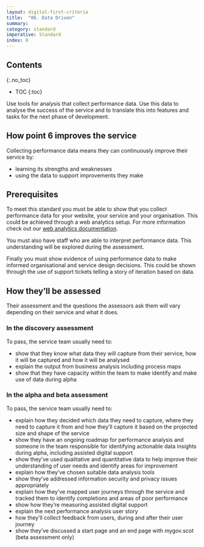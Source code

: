 ```yaml
---
layout: digital-first-criteria
title:  "06. Data Driven"
summary:
category: standard
imperative: Standard
index: 0
---
```


## Contents
{:.no_toc}
* TOC
{:toc}
<!--TOC max3-->

Use tools for analysis that collect performance data. Use this data to analyse the success of the service and to translate this into features and tasks for the next phase of development.

## How point 6 improves the service

Collecting performance data means they can continuously improve their service by:

* learning its strengths and weaknesses
* using the data to support improvements they make

## Prerequisites

To meet this standard you must be able to show that you collect performance data for your website, your service and your organisation. This could be achieved through a web analytics setup. For more information check out our [web analytics documentation](http://scottishgovernment.github.io/guidelines/analytics/).

You must also have staff who are able to interpret performance data. This understanding will be explored during the assessment.

Finally you must show evidence of using performance data to make informed organisational and service design decisions. This could be shown through the use of support tickets telling a story of iteration based on data.

## How they’ll be assessed

Their assessment and the questions the assessors ask them will vary depending on their service and what it does.

### In the discovery assessment

To pass, the service team usually need to:

* show that they know what data they will capture from their service, how it will be captured and how it will be analysed
* explain the output from business analysis including process maps
* show that they have capacity within the team to make identify and make use of data during alpha

### In the alpha and beta assessment

To pass, the service team usually need to:

* explain how they decided which data they need to capture, where they need to capture it from and how they’ll capture it based on the projected size and shape of the service
* show they have an ongoing roadmap for performance analysis and someone in the team responsible for identifying actionable data insights during alpha, including assisted digital support
* show they’ve used qualitative and quantitative data to help improve their understanding of user needs and identify areas for improvement
* explain how they’ve chosen suitable data analysis tools
* show they’ve addressed information security and privacy issues appropriately
* explain how they’ve mapped user journeys through the service and tracked them to identify completions and areas of poor performance
* show how they’re measuring assisted digital support
* explain the next performance analysis user story
* how they’ll collect feedback from users, during and after their user journey
* show they’ve discussed a start page and an end page with mygov.scot (beta assessment only)
